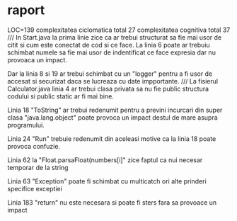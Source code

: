 # raport
LOC=139
complexitatea ciclomatica total 27
complexitatea cognitiva total 37
///
In Start.java la prima linie zice ca ar trebui structurat sa fie mai usor de citit si cum este conectat de cod si ce face.
La linia 6 poate ar trebuiu schimbat numele sa fie mai usor de indentificat ce face expresia dar nu provoaca un impact.

Dar la linia 8 si 19  ar trebui schimbat cu un "logger" pentru a fi usor de accesat si securizat daca se lucreaza cu date impportante.
///
La fisierul Calculator.java linia 4 ar trebui clasa privata sa nu fie public structura codului si public static ar fi mai bine.

Linia 18 "ToString" ar trebui redenumit pentru a previni incurcari din super clasa "java.lang.object" poate provoca un impact destul de mare asupra programului.

Linia 24 "Run" trebuie redenumit din aceleasi motive ca la linia 18 poate provoca confuzie.

Linia 62 la "Float.parsaFloat(numbers[i]" zice faptul ca nui necesar temporar de la string 

Linia 63 "Exception" poate fi schimbat cu multicatch ori alte prinderi specifice exceptiei

Linia 183 "return" nu este necesara si poate fi sters fara sa provoace un impact
